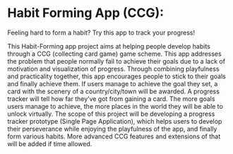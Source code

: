 # Habit Forming App (CCG):
Feeling hard to form a habit? Try this app to track your progress! 

This Habit-Forming app project aims at helping people develop habits through a CCG (collecting card game) game scheme.
This app addresses the problem that people normally fail to achieve their goals due to a lack of motivation and visualization of progress. 
Through combining playfulness and practicality together, this app encourages people to stick to their goals and finally achieve them. 
If users manage to achieve the goal they set, a card with the scenery of a country/city/town will be awarded. 
A progress tracker will tell how far they’ve got from gaining a card. 
The more goals users manage to achieve, the more places in the world they will be able to unlock virtually. 
The scope of this project will be developing a progress tracker prototype (Single Page Application), 
which helps users to develop their perseverance while enjoying the playfulness of the app, and finally form various habits. 
More advanced CCG features and extensions of that will be added if time allowed. 
